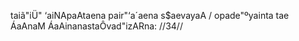 taiã"iÜ" ‘aiNApaAtaena pair"‘a´aena s$aevayaA /
opade"ºyainta tae ÁaAnaM ÁaAinanastaÔvad"izARna: //34//